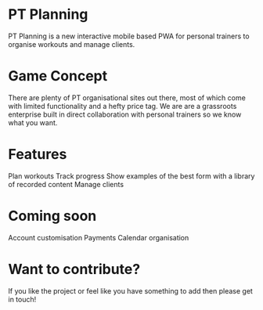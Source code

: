 # PT Planning

PT Planning is a new interactive mobile based PWA for personal trainers to organise workouts and manage clients.


# Game Concept

There are plenty of PT organisational sites out there, most of which come with limited functionality and a hefty price tag. 
We are are a grassroots enterprise built in direct collaboration with personal trainers so we know what you want. 

# Features

Plan workouts
Track progress
Show examples of the best form with a library of recorded content
Manage clients

# Coming soon

Account customisation
Payments
Calendar organisation


# Want to contribute?

If you like the project or feel like you have something to add then please get in touch!
